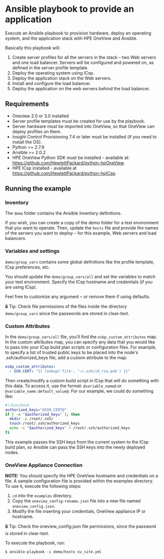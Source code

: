 # Ansible playbook to provide an application

Execute an Ansible playbook to provision hardware, deploy an operating system, and the application stack with HPE OneView and Ansible.

Basically this playbook will:

1. Create server profiles for all the servers in the stack – two Web servers and one load balancer. Servers will be configured and powered on, as defined in the server profile template.
2. Deploy the operating system using ICsp.
3. Deploy the application stack on the Web servers.
4. Install and configure the load balancer.
5. Deploy the application on the web servers behind the load balancer.

## Requirements

- Oneview 2.0 or 3.0 installed
- Server profile templates must be created for use by the playbook.
- Server hardware must be imported into OneView, so that OneView can deploy profiles on them.
- Insight Control Provisioning 7.4 or later must be installed (if you need to install the OS).
- Python >= 2.7.9
- Ansible >= 2.0.2
- HPE OneView Python SDK must be installed - available at: https://github.com/HewlettPackard/python-hpOneView.
- HPE ICsp installed - available at https://github.com/HewlettPackard/python-hpICsp.

## Running the example

### Inventory

The `demo` folder contains the Ansible inventory definitions.

If you wish, you can create a copy of the demo folder for a test environment that you want to operate.
Then, update the `hosts` file and provide the names of the servers you want to deploy – for this example, Web servers and load balancers.

### Variables and settings

`demo/group_vars` contains some global definitions like the profile template, ICsp preferences, etc.

You should update the `demo/group_vars/all` and set the variables to match your test environment. Specify the ICsp hostname and credentials (if you are using ICsp).

Feel free to customize any argument – or remove them if using defaults.

:lock: Tip: Check file permissions of the files inside the directory `demo/group_vars` since the passwords are stored in clear-text.

### Custom Attributes

In the `demo/group_vars/all` file, you'll find the `osbp_custom_attributes` map. In the custom attributes map, you can specify any data that you would like to pass into your ICsp build plan scripts or configuration files. For example, to specify a list of trusted public keys to be placed into the node's .ssh/authorized_keys file, add a custom attribute to the map:

```yaml
osbp_custom_attributes:
  - SSH_CERT: "{{ lookup('file', '~/.ssh/id_rsa.pub') }}"
```

Then create/modify a custom build script in ICsp that will do something with this data. To access it, use the format: `@variable_name@` or `@variable_name:default_value@`. For our example, we could do something like:

```bash
#!/bin/bash
authorized_keys="@SSH_CERT@"
if [ -n "$authorized_keys" ]; then
  mkdir -p /root/.ssh/
  touch /root/.ssh/authorized_keys
  echo -e "$authorized_keys" > /root/.ssh/authorized_keys
fi
```

This example passes the SSH keys from the current system to the ICsp build plan, so Ansible can pass the SSH keys into the newly deployed nodes.

### OneView Appliance Connection

**NOTE:** You should specify the HPE OneView hostname and credentials on a file. A sample configuration file is provided within the examples directory. To use it, execute the following steps:

1. `cd` into the `examples` directory.
2. Copy the `oneview_config-rename.json` file into a new file named `oneview_config.json`.
3. Modify the file inserting your credentials, OneView appliance IP or hostname.

:lock: Tip: Check the oneview_config.json file permissions, since the password is stored in clear-text.

To execute the playbook, run:

```$ ansible-playbook -i demo/hosts ov_site.yml```
